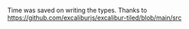 Time was saved on writing the types. Thanks to  https://github.com/excaliburjs/excalibur-tiled/blob/main/src